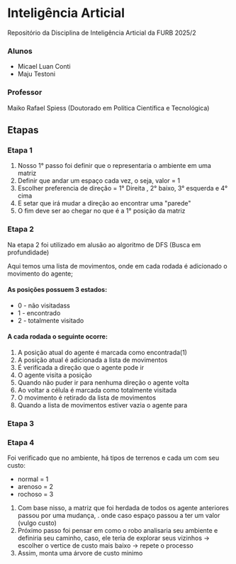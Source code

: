 # Inteligência Articial 

Repositório da Disciplina de Inteligência Articial da FURB 2025/2

### Alunos
- Micael Luan Conti
- Maju Testoni

### Professor
Maiko Rafael Spiess (Doutorado em Política Científica e Tecnológica)

## Etapas

### Etapa 1
1. Nosso 1° passo foi definir que o representaria o ambiente em uma matriz
2. Definir que andar um espaço cada vez, o seja, valor = 1
3. Escolher preferencia de direção = 1° Direita , 2° baixo, 3° esquerda e 4° cima
4. E setar que irá mudar a direção ao encontrar uma "parede" 
5. O fim deve ser ao chegar no que é a 1° posição da matriz

### Etapa 2
Na etapa 2 foi utilizado em alusão ao algoritmo de DFS (Busca em profundidade)

Aqui temos uma lista de movimentos, onde em cada rodada é adicionado o movimento do agente;

#### As posições possuem 3 estados:
- 0 - não visitadass
- 1 - encontrado
- 2 - totalmente visitado 

#### A cada rodada o seguinte ocorre:

1. A posição atual do agente é marcada como encontrada(1)
2. A posição atual é adicionada a lista de movimentos
3. É verificada a direção que o agente pode ir
4. O agente visita a posição
5. Quando não puder ir para nenhuma direção o agente volta
6. Ao voltar a célula é marcada como totalmente visitada
7. O movimento é retirado da lista de movimentos
8. Quando a lista de movimentos estiver vazia o agente para

### Etapa 3

### Etapa 4

 Foi verificado que no ambiente, há tipos de terrenos e cada um com seu custo:
 - normal = 1
 - arenoso = 2
 - rochoso = 3
 1. Com base nisso, a matriz que foi herdada de todos os agente anteriores passou por uma mudança, . onde caso espaço passou a ter um valor (vulgo custo)
 2. Próximo passo foi pensar em como o robo analisaria seu ambiente e definiria seu caminho, caso, ele teria de explorar seus vizinhos -> escolher o vertice de custo mais baixo -> repete o processo
 3. Assim, monta uma árvore de custo minimo


